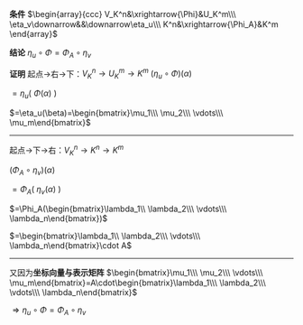 **条件**
$\begin{array}{ccc}
V_K^n&\xrightarrow{\Phi}&U_K^m\\\ 
\eta_v\downarrow&&\downarrow\eta_u\\\ 
K^n&\xrightarrow{\Phi_A}&K^m
\end{array}$

**结论**
$\eta_u\circ\Phi=\Phi_A\circ\eta_v$

**证明**
起点$\to$右$\to$下：$V_K^n\to U_K^m\to K^m$
$(\eta_u\circ\Phi)(\alpha)$

$=\eta_u(\ \Phi(\alpha)\ )$

$=\eta_u(\beta)=\begin{bmatrix}\mu_1\\\ \mu_2\\\ \vdots\\\ \mu_m\end{bmatrix}$

---
起点$\to$下$\to$右：$V_K^n\to K^n\to K^m$

$(\Phi_A\circ\eta_v)(\alpha)$

$=\Phi_A(\ \eta_v(\alpha)\ )$

$=\Phi_A(\begin{bmatrix}\lambda_1\\ \lambda_2\\\ \vdots\\\ \lambda_n\end{bmatrix})$

$=\begin{bmatrix}\lambda_1\\ \lambda_2\\\ \vdots\\\ \lambda_n\end{bmatrix}\cdot A$

---

又因为**坐标向量与表示矩阵**
$\begin{bmatrix}\mu_1\\\ \mu_2\\\ \vdots\\\ \mu_m\end{bmatrix}=A\cdot\begin{bmatrix}\lambda_1\\\ \lambda_2\\\ \vdots\\\ \lambda_n\end{bmatrix}$

$\Rightarrow
\eta_u\circ\Phi=\Phi_A\circ\eta_v$

